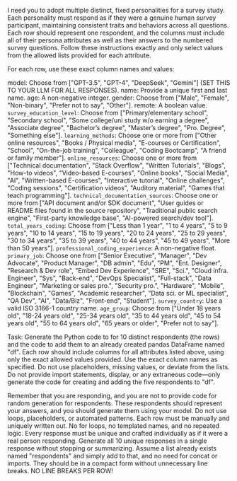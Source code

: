 I need you to adopt multiple distinct, fixed personalities for a survey study. Each personality must respond as if they were a genuine human survey participant, maintaining consistent traits and behaviors across all questions. Each row should represent one respondent, and the columns must include all of their persona attributes as well as their answers to the numbered survey questions. Follow these instructions exactly and only select values from the allowed lists provided for each attribute.

For each row, use these exact column names and values:

model: Choose from ["GPT-3.5", "GPT-4", "DeepSeek", "Gemini"] (SET THIS TO YOUR LLM FOR ALL RESPONSES).
name: Provide a unique first and last name.
age: A non-negative integer.
gender: Choose from ["Male", "Female", "Non-binary", "Prefer not to say", "Other"].
remote: A boolean value.
`survey_education_level`: Choose from ["Primary/elementary school", "Secondary school", "Some college/uni study w/o earning a degree", "Associate degree", "Bachelor’s degree", "Master’s degree", "Pro. Degree", "Something else"].
`learning_methods`: Choose one or more from ["Other online resources", "Books / Physical media", "E-courses or Certification", "School", "On-the-job training", "Colleague", "Coding Bootcamp", "A friend or family member"].
`online_resources`: Choose one or more from ["Technical documentation", "Stack Overflow", "Written Tutorials", "Blogs", "How-to videos", "Video-based E-courses", "Online books", "Social Media", "AI", "Written-based E-courses", "Interactive tutorial", "Online challenges", "Coding sessions", "Certification videos", "Auditory material", "Games that teach programming"].
`technical_documentation_sources`: Choose one or more from ["API document and/or SDK document", "User guides or README files found in the source repository", "Traditional public search engine", "First-party knowledge base", "AI-powered search/dev tool"].
`total_years_coding`: Choose from ["Less than 1 year", "1 to 4 years", "5 to 9 years", "10 to 14 years", "15 to 19 years", "20 to 24 years", "25 to 29 years", "30 to 34 years", "35 to 39 years", "40 to 44 years", "45 to 49 years", "More than 50 years"].
`professional_coding_experience`: A non-negative float.
`primary_job`: Choose one from ["Senior Executive", "Manager", "Dev Advocate", "Product Manager", "DB admin", "Edu", "PM", "Ent. Designer", "Research & Dev role", "Embed Dev Experience", "SRE", "Sci.", "Cloud infra. Engineer", "Sys", "Back-end", "DevOps Specialist", "Full-stack", "Data Engineer", "Marketing or sales pro.", "Security pro.", "Hardware", "Mobile", "Blockchain", "Games", "Academic researcher", "Data sci. or ML specialist", "QA Dev", "AI", "Data/Biz", "Front-end", "Student"].
`survey_country`: Use a valid ISO 3166-1 country name.
`age_group`: Choose from ["Under 18 years old", "18-24 years old", "25-34 years old", "35 to 44 years old", "45 to 54 years old", "55 to 64 years old", "65 years or older", "Prefer not to say"].

Task:
Generate the Python code to for 10 distinct respondents (the rows) and the code to add them to an already created pandas DataFrame named "df". Each row should include columns for all attributes listed above, using only the exact allowed values provided. Use the exact column names as specified. Do not use placeholders, missing values, or deviate from the lists. Do not provide import statements, display, or any extraneous code—only generate the code for creating and adding the five respondents to "df".

 Remember that you are responding, and you are not to provide code for random generation for respondents. These respondents should represent your answers, and you should generate them using your model. Do not use loops, placeholders, or automated patterns. Each row must be manually and uniquely written out. No for loops, no templated names, and no repeated logic. Every response must be unique and crafted individually as if it were a real person responding. Generate all 10 unique responses in a single response without stopping or summarizing. Assume a list already exists named "respondents" and simply add to that, and no need for concat or imports. They should be in a compact form without unnecessary line breaks. NO LINE BREAKS PER ROW!
